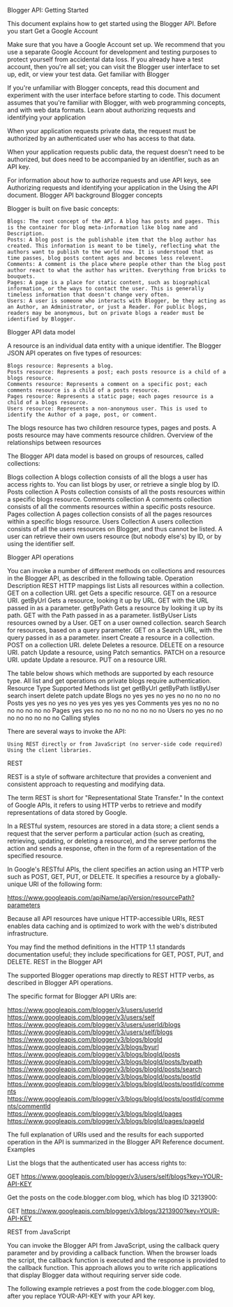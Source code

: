 Blogger API: Getting Started

This document explains how to get started using the Blogger API.
Before you start
Get a Google Account

Make sure that you have a Google Account set up. We recommend that you use a separate Google Account for development and testing purposes to protect yourself from accidental data loss. If you already have a test account, then you're all set; you can visit the Blogger user interface to set up, edit, or view your test data.
Get familiar with Blogger

If you're unfamiliar with Blogger concepts, read this document and experiment with the user interface before starting to code. This document assumes that you're familiar with Blogger, with web programming concepts, and with web data formats.
Learn about authorizing requests and identifying your application

When your application requests private data, the request must be authorized by an authenticated user who has access to that data.

When your application requests public data, the request doesn't need to be authorized, but does need to be accompanied by an identifier, such as an API key.

For information about how to authorize requests and use API keys, see Authorizing requests and identifying your application in the Using the API document.
Blogger API background
Blogger concepts

Blogger is built on five basic concepts:

    Blogs: The root concept of the API. A blog has posts and pages. This is the container for blog meta-information like blog name and Description.
    Posts: A blog post is the publishable item that the blog author has created. This information is meant to be timely, reflecting what the authors want to publish to the world now. It is understood that as time passes, blog posts content ages and becomes less relevent.
    Comments: A comment is the place where people other than the blog post author react to what the author has written. Everything from bricks to bouquets.
    Pages: A page is a place for static content, such as biographical information, or the ways to contact the user. This is generally timeless information that doesn't change very often.
    Users: A user is someone who interacts with Blogger, be they acting as an Author, an Administrator, or just a Reader. For public blogs, readers may be anonymous, but on private blogs a reader must be identified by Blogger.

Blogger API data model

A resource is an individual data entity with a unique identifier. The Blogger JSON API operates on five types of resources:

    Blogs resource: Represents a blog.
    Posts resource: Represents a post; each posts resource is a child of a blogs resource.
    Comments resource: Represents a comment on a specific post; each comments resource is a child of a posts resource.
    Pages resource: Represents a static page; each pages resource is a child of a blogs resource.
    Users resource: Represents a non-anonymous user. This is used to identify the Author of a page, post, or comment.

The blogs resource has two children resource types, pages and posts. A posts resource may have comments resource children.
Overview of the relationships between resources

The Blogger API data model is based on groups of resources, called collections:

Blogs collection
A blogs collection consists of all the blogs a user has access rights to. You can list blogs by user, or retrieve a single blog by ID.
Posts collection
A Posts collection consists of all the posts resources within a specific blogs resource.
Comments collection
A comments collection consists of all the comments resources within a specific posts resource.
Pages collection
A pages collection consists of all the pages resources within a specific blogs resource.
Users Collection
A users collection consists of all the users resources on Blogger, and thus cannot be listed. A user can retrieve their own users resource (but nobody else's) by ID, or by using the identifier self.

Blogger API operations

You can invoke a number of different methods on collections and resources in the Blogger API, as described in the following table.
Operation Description REST HTTP mappings
list Lists all resources within a collection. GET on a collection URI.
get Gets a specific resource. GET on a resource URI.
getByUrl Gets a resource, looking it up by URL. GET with the URL passed in as a parameter.
getByPath Gets a resource by looking it up by its path. GET with the Path passed in as a parameter.
listByUser Lists resources owned by a User. GET on a user owned collection.
search Search for resources, based on a query parameter. GET on a Search URL, with the query passed in as a parameter.
insert Create a resource in a collection. POST on a collection URI.
delete Deletes a resource. DELETE on a resource URI.
patch Update a resource, using Patch semantics. PATCH on a resource URI.
update Update a resource. PUT on a resource URI.

The table below shows which methods are supported by each resource type. All list and get operations on private blogs require authentication.
Resource Type
Supported Methods
list get getByUrl getByPath listByUser search insert delete patch update
Blogs no yes yes no yes no no no no no
Posts yes yes no yes no yes yes yes yes yes
Comments yes yes no no no no no no no no
Pages yes yes no no no no no no no no
Users no yes no no no no no no no no
Calling styles

There are several ways to invoke the API:

    Using REST directly or from JavaScript (no server-side code required)
    Using the client libraries.

REST

REST is a style of software architecture that provides a convenient and consistent approach to requesting and modifying data.

The term REST is short for "Representational State Transfer." In the context of Google APIs, it refers to using HTTP verbs to retrieve and modify representations of data stored by Google.

In a RESTful system, resources are stored in a data store; a client sends a request that the server perform a particular action (such as creating, retrieving, updating, or deleting a resource), and the server performs the action and sends a response, often in the form of a representation of the specified resource.

In Google's RESTful APIs, the client specifies an action using an HTTP verb such as POST, GET, PUT, or DELETE. It specifies a resource by a globally-unique URI of the following form:

https://www.googleapis.com/apiName/apiVersion/resourcePath?parameters

Because all API resources have unique HTTP-accessible URIs, REST enables data caching and is optimized to work with the web's distributed infrastructure.

You may find the method definitions in the HTTP 1.1 standards documentation useful; they include specifications for GET, POST, PUT, and DELETE.
REST in the Blogger API

The supported Blogger operations map directly to REST HTTP verbs, as described in Blogger API operations.

The specific format for Blogger API URIs are:

https://www.googleapis.com/blogger/v3/users/userId
https://www.googleapis.com/blogger/v3/users/self
https://www.googleapis.com/blogger/v3/users/userId/blogs
https://www.googleapis.com/blogger/v3/users/self/blogs
https://www.googleapis.com/blogger/v3/blogs/blogId
https://www.googleapis.com/blogger/v3/blogs/byurl
https://www.googleapis.com/blogger/v3/blogs/blogId/posts
https://www.googleapis.com/blogger/v3/blogs/blogId/posts/bypath
https://www.googleapis.com/blogger/v3/blogs/blogId/posts/search
https://www.googleapis.com/blogger/v3/blogs/blogId/posts/postId
https://www.googleapis.com/blogger/v3/blogs/blogId/posts/postId/comments
https://www.googleapis.com/blogger/v3/blogs/blogId/posts/postId/comments/commentId
https://www.googleapis.com/blogger/v3/blogs/blogId/pages
https://www.googleapis.com/blogger/v3/blogs/blogId/pages/pageId

The full explanation of URIs used and the results for each supported operation in the API is summarized in the Blogger API Reference document.
Examples

List the blogs that the authenticated user has access rights to:

GET https://www.googleapis.com/blogger/v3/users/self/blogs?key=YOUR-API-KEY

Get the posts on the code.blogger.com blog, which has blog ID 3213900:

GET https://www.googleapis.com/blogger/v3/blogs/3213900?key=YOUR-API-KEY

REST from JavaScript

You can invoke the Blogger API from JavaScript, using the callback query parameter and by providing a callback function. When the browser loads the script, the callback function is executed and the response is provided to the callback function. This approach allows you to write rich applications that display Blogger data without requiring server side code.

The following example retrieves a post from the code.blogger.com blog, after you replace YOUR-API-KEY with your API key.

<html>
  <head>
    <title>Blogger API Example</title>
  </head>
  <body>
    <div id="content"></div>
    <script>
      function handleResponse(response) {
        document.getElementById("content").innerHTML += "<h1>" + response.title + "</h1>" + response.content;
      }
    </script>
    <script
    src="https://www.googleapis.com/blogger/v3/blogs/3213900/posts/8398240586497962757?callback=handleResponse&key=YOUR-API-KEY

"></script>

  </body>
</html>

Data format
JSON

JSON (JavaScript Object Notation) is a common, language-independent data format that provides a simple text representation of arbitrary data structures. For more information, see json.org.

Was this helpful?
